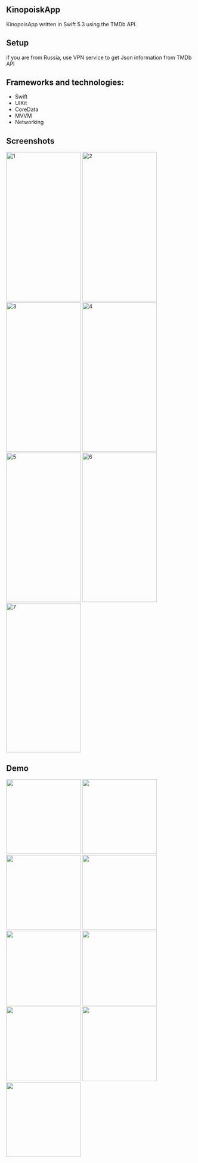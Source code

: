 ## KinopoiskApp
KinopoisApp written in Swift 5.3 using the TMDb API.

## Setup
if you are from Russia, use VPN service to get Json information from TMDb API

## Frameworks and technologies:

- Swift
- UIKit
- CoreData
- MVVM
- Networking

## Screenshots
<img width="200" height="400" alt="1" src="https://user-images.githubusercontent.com/122359658/230769968-29abe910-3149-4e0f-b6ba-c03daf2e437a.png">
<img width="200" height="400" alt="2" src="https://user-images.githubusercontent.com/122359658/230770001-09ebf3a7-074d-4004-aba7-905c973e8ac8.png">
<img width="200" height="400" alt="3" src="https://user-images.githubusercontent.com/122359658/230770002-6bac113c-b11c-421b-bf75-c02933d65ac7.png">
<img width="200" height="400" alt="4" src="https://user-images.githubusercontent.com/122359658/230770003-09fb7a0a-fa12-4f93-a325-229f049ed8fe.png">
<img width="200" height="400" alt="5" src="https://user-images.githubusercontent.com/122359658/230770005-92c280db-f4b1-4509-8191-431bad5b1380.png">
<img width="200" height="400" alt="6" src="https://user-images.githubusercontent.com/122359658/230770009-9c716e9a-7f33-46e7-8a36-e6f24a831c4a.png">
<img width="200" height="400" alt="7" src="https://user-images.githubusercontent.com/122359658/230770011-09002af7-55c1-4b3f-b44b-88ad31fda525.png"> 

## Demo
<div>
  <img width="200" src="https://user-images.githubusercontent.com/122359658/230768933-655dc05a-f7f8-4964-baa5-ae83e515ae07.gif">
  <img width="200" src="https://user-images.githubusercontent.com/122359658/230768943-3ec1e1c8-8db7-469d-a5e8-bfdd3b7906cb.gif">
  <img width="200" src="https://user-images.githubusercontent.com/122359658/230768946-b8d1e7cc-5b2a-4dc1-ae92-8373b1855a50.gif">
  <img width="200" src="https://user-images.githubusercontent.com/122359658/230768949-32596cee-c2c8-434a-800c-9b4c72aabeb1.gif">
  <img width="200" src="https://user-images.githubusercontent.com/122359658/230768950-579bdd6c-8821-425d-800f-0848d88960dc.gif">
  <img width="200" src="https://user-images.githubusercontent.com/122359658/230768953-347595a1-64c9-4a65-b075-200e488307f8.gif">
  <img width="200" src="https://user-images.githubusercontent.com/122359658/230768954-728c7523-8893-48ee-8ad2-7d66f6358a8d.gif">
  <img width="200" src="https://user-images.githubusercontent.com/122359658/230768955-3f5b8b3d-565a-4ba2-9cf7-de89772a915a.gif">
  <img width="200" src="https://user-images.githubusercontent.com/122359658/230768956-66f40600-7ad2-4dec-9f76-5b4fd969aecf.gif">
</div>



